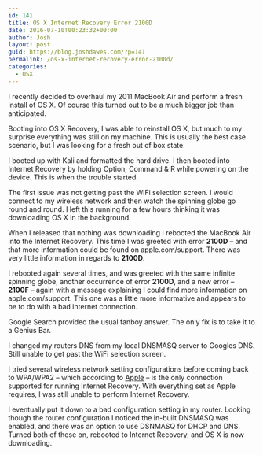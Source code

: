 ```yaml
---
id: 141
title: OS X Internet Recovery Error 2100D
date: 2016-07-10T00:23:32+00:00
author: Josh
layout: post
guid: https://blog.joshdawes.com/?p=141
permalink: /os-x-internet-recovery-error-2100d/
categories:
  - OSX
---
```

I recently decided to overhaul my 2011 MacBook Air and perform a fresh install of OS X. Of course this turned out to be a much bigger job than anticipated.

Booting into OS X Recovery, I was able to reinstall OS X, but much to my surprise everything was still on my machine. This is usually the best case scenario, but I was looking for a fresh out of box state.

I booted up with Kali and formatted the hard drive. I then booted into Internet Recovery by holding Option, Command & R while powering on the device. This is when the trouble started.

The first issue was not getting past the WiFi selection screen. I would connect to my wireless network and then watch the spinning globe go round and round. I left this running for a few hours thinking it was downloading OS X in the background.

When I released that nothing was downloading I rebooted the MacBook Air into the Internet Recovery. This time I was greeted with error **2100D** &#8211; and that more information could be found on apple.com/support. There was very little information in regards to **2100D**.

I rebooted again several times, and was greeted with the same infinite spinning globe, another occurrence of error **2100D**, and a new error &#8211; **2100F** &#8211; again with a message explaining I could find more information on apple.com/support. This one was a little more informative and appears to be to do with a bad internet connection.

Google Search provided the usual fanboy answer. The only fix is to take it to a Genius Bar.

I changed my routers DNS from my local DNSMASQ server to Googles DNS. Still unable to get past the WiFi selection screen.

I tried several wireless network setting configurations before coming back to WPA/WPA2 &#8211; which according to <a href="https://support.apple.com/en-au/HT201314" target="_blank">Apple</a> &#8211; is the only connection supported for running Internet Recovery. With everything set as Apple requires, I was still unable to perform Internet Recovery.

I eventually put it down to a bad configuration setting in my router. Looking though the router configuration I noticed the in-built DNSMASQ was enabled, and there was an option to use DSNMASQ for DHCP and DNS. Turned both of these on, rebooted to Internet Recovery, and OS X is now downloading.
